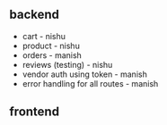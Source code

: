 ## backend

- cart - nishu
- product - nishu
- orders - manish
- reviews (testing) - nishu
- vendor auth using token - manish
- error handling for all routes - manish

## frontend

